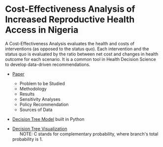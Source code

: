 # Cost-Effectiveness Analysis of Increased Reproductive Health Access in Nigeria

A Cost-Effectiveness Analysis evaluates the health and costs of interventions (as opposed to the status quo). Each intervention and the status quo is evaluated by the ratio between net cost and changes in health outcome for each scenario. It is a common tool in Health Decision Science to develop data-driven recommendations.

  * [Paper](https://github.com/roshinib3/cost-effective-analysis-of-reproductive-health-nigeria/blob/master/Cost-Effective%20Analysis%20Paper.pdf) 
     * Problem to be Studied
     * Methodology 
     * Results
     * Sensitivity Analyses
     * Policy Recommendation 
     * Sources of Data
      
  * [Decision Tree Model](https://github.com/roshinib3/cost-effective-analysis-of-reproductive-health-nigeria/blob/master/decision_tree.py) built in Python
  * [Decision Tree Visualization](https://github.com/roshinib3/cost-effective-analysis-of-reproductive-health-nigeria/blob/master/decision_tree_simulation.jpeg)
<br> &nbsp;&nbsp;&nbsp;&nbsp;&nbsp;  NOTE: C stands for complementary probability, where branch's total probability is 1.
